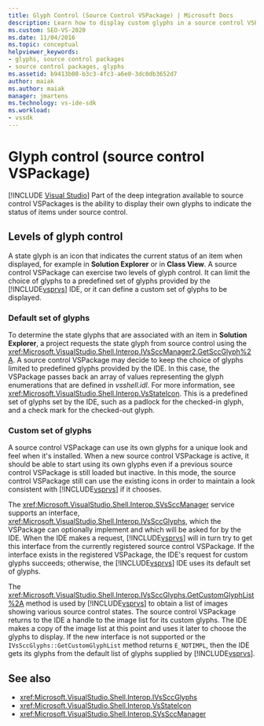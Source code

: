 ```yaml
---
title: Glyph Control (Source Control VSPackage) | Microsoft Docs
description: Learn how to display custom glyphs in a source control VSPackage so that you can use your own icons to indicate the status of items under source control.
ms.custom: SEO-VS-2020
ms.date: 11/04/2016
ms.topic: conceptual
helpviewer_keywords:
- glyphs, source control packages
- source control packages, glyphs
ms.assetid: b9413b08-b3c3-4fc3-a6e0-3dc0db3652d7
author: maiak
ms.author: maiak
manager: jmartens
ms.technology: vs-ide-sdk
ms.workload:
- vssdk
---
```

# Glyph control (source control VSPackage)

 [!INCLUDE [Visual Studio](~/includes/applies-to-version/vs-windows-only.md)]
Part of the deep integration available to source control VSPackages is the ability to display their own glyphs to indicate the status of items under source control.

## Levels of glyph control
 A state glyph is an icon that indicates the current status of an item when displayed, for example in **Solution Explorer** or in **Class View**. A source control VSPackage can exercise two levels of glyph control. It can limit the choice of glyphs to a predefined set of glyphs provided by the [!INCLUDE[vsprvs](../../code-quality/includes/vsprvs_md.md)] IDE, or it can define a custom set of glyphs to be displayed.

### Default set of glyphs
 To determine the state glyphs that are associated with an item in **Solution Explorer**, a project requests the state glyph from source control using the <xref:Microsoft.VisualStudio.Shell.Interop.IVsSccManager2.GetSccGlyph%2A>. A source control VSPackage may decide to keep the choice of glyphs limited to predefined glyphs provided by the IDE. In this case, the VSPackage passes back an array of values representing the glyph enumerations that are defined in *vsshell.idl*. For more information, see <xref:Microsoft.VisualStudio.Shell.Interop.VsStateIcon>. This is a predefined set of glyphs set by the IDE, such as a padlock for the checked-in glyph, and a check mark for the checked-out glyph.

### Custom set of glyphs
 A source control VSPackage can use its own glyphs for a unique look and feel when it's installed. When a new source control VSPackage is active, it should be able to start using its own glyphs even if a previous source control VSPackage is still loaded but inactive. In this mode, the source control VSPackage still can use the existing icons in order to maintain a look consistent with [!INCLUDE[vsprvs](../../code-quality/includes/vsprvs_md.md)] if it chooses.

 The <xref:Microsoft.VisualStudio.Shell.Interop.SVsSccManager> service supports an interface, <xref:Microsoft.VisualStudio.Shell.Interop.IVsSccGlyphs>, which the VSPackage can optionally implement and which will be asked for by the IDE. When the IDE makes a request, [!INCLUDE[vsprvs](../../code-quality/includes/vsprvs_md.md)] will in turn try to get this interface from the currently registered source control VSPackage. If the interface exists in the registered VSPackage, the IDE's request for custom glyphs succeeds; otherwise, the [!INCLUDE[vsprvs](../../code-quality/includes/vsprvs_md.md)] IDE uses its default set of glyphs.

 The <xref:Microsoft.VisualStudio.Shell.Interop.IVsSccGlyphs.GetCustomGlyphList%2A> method is used by [!INCLUDE[vsprvs](../../code-quality/includes/vsprvs_md.md)] to obtain a list of images showing various source control states. The source control VSPackage returns to the IDE a handle to the image list for its custom glyphs. The IDE makes a copy of the image list at this point and uses it later to choose the glyphs to display. If the new interface is not supported or the `IVsSccGlyphs::GetCustomGlyphList` method returns `E_NOTIMPL`, then the IDE gets its glyphs from the default list of glyphs supplied by [!INCLUDE[vsprvs](../../code-quality/includes/vsprvs_md.md)].

## See also
- <xref:Microsoft.VisualStudio.Shell.Interop.IVsSccGlyphs>
- <xref:Microsoft.VisualStudio.Shell.Interop.VsStateIcon>
- <xref:Microsoft.VisualStudio.Shell.Interop.SVsSccManager>
